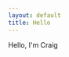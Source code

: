 ```yaml
---
layout: default
title: Hello
---
```


Hello, I'm Craig

<!--
Hey I'm Craig

Feel free to say hello any time :)

TWITTER FOLLOW BUTTONS

Find me on Twitter rambling about things and I sometime also share on Linkedin

Somewhere else? Behold, the [list of places you can find me on the web]

Contact form here for
or send to my@email
-->
